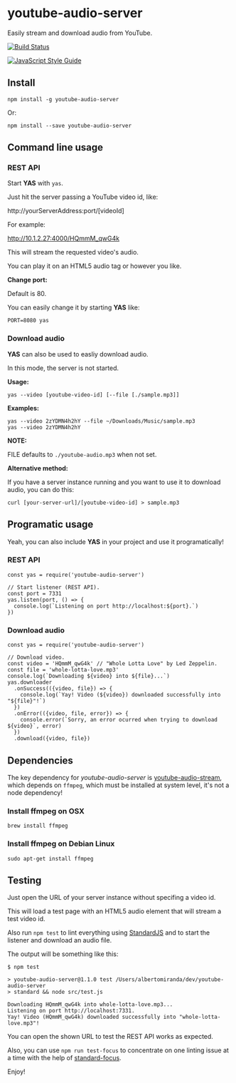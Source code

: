 # youtube-audio-server 
Easily stream and download audio from YouTube.

[![Build Status](https://travis-ci.org/codealchemist/youtube-audio-server.svg?branch=master)](https://travis-ci.org/codealchemist/youtube-audio-server)

[![JavaScript Style Guide](https://cdn.rawgit.com/feross/standard/master/badge.svg)](https://github.com/feross/standard)

## Install
`npm install -g youtube-audio-server`

Or:

`npm install --save youtube-audio-server`


## Command line usage
### REST API

Start **YAS** with `yas`.

Just hit the server passing a YouTube video id, like:

http://yourServerAddress:port/[videoId]

For example:

http://10.1.2.27:4000/HQmmM_qwG4k

This will stream the requested video's audio.

You can play it on an HTML5 audio tag or however you like.

**Change port:**

Default is 80.

You can easily change it by starting **YAS** like:

`PORT=8080 yas`


### Download audio
**YAS** can also be used to easliy download audio.

In this mode, the server is not started.

**Usage:**

`yas --video [youtube-video-id] [--file [./sample.mp3]]`

**Examples:**
```
yas --video 2zYDMN4h2hY --file ~/Downloads/Music/sample.mp3
yas --video 2zYDMN4h2hY
```

**NOTE:** 

FILE defaults to `./youtube-audio.mp3` when not set.

**Alternative method:**

If you have a server instance running and you want to use it to download audio,
you can do this:

`curl [your-server-url]/[youtube-video-id] > sample.mp3`


## Programatic usage

Yeah, you can also include **YAS** in your project and use it programatically!

### REST API

```
const yas = require('youtube-audio-server')

// Start listener (REST API).
const port = 7331
yas.listen(port, () => {
  console.log(`Listening on port http://localhost:${port}.`)
})

```

### Download audio

```
const yas = require('youtube-audio-server')

// Download video.
const video = 'HQmmM_qwG4k' // "Whole Lotta Love" by Led Zeppelin.
const file = 'whole-lotta-love.mp3'
console.log(`Downloading ${video} into ${file}...`)
yas.downloader
  .onSuccess(({video, file}) => {
    console.log(`Yay! Video (${video}) downloaded successfully into "${file}"!`)
  })
  .onError(({video, file, error}) => {
    console.error(`Sorry, an error ocurred when trying to download ${video}`, error)
  })
  .download({video, file})
```


## Dependencies
The key dependency for *youtube-audio-server* is 
[youtube-audio-stream](https://github.com/JamesKyburz/youtube-audio-stream), 
which depends on `ffmpeg`, which must be installed at system level, it's not
a node dependency!


### Install ffmpeg on OSX

`brew install ffmpeg`


### Install ffmpeg on Debian Linux

`sudo apt-get install ffmpeg`


## Testing
Just open the URL of your server instance without specifing a video id.

This will load a test page with an HTML5 audio element that will stream a test video id.

Also run `npm test` to lint everything using [StandardJS](https://standardjs.com)
and to start the listener and download an audio file.

The output will be something like this:
```
$ npm test

> youtube-audio-server@1.1.0 test /Users/albertomiranda/dev/youtube-audio-server
> standard && node src/test.js

Downloading HQmmM_qwG4k into whole-lotta-love.mp3...
Listening on port http://localhost:7331.
Yay! Video (HQmmM_qwG4k) downloaded successfully into "whole-lotta-love.mp3"!
```

You can open the shown URL to test the REST API works as expected.

Also, you can use `npm run test-focus` to concentrate on one linting
issue at a time with the help of [standard-focus](https://www.npmjs.com/package/standard-focus).


Enjoy!
